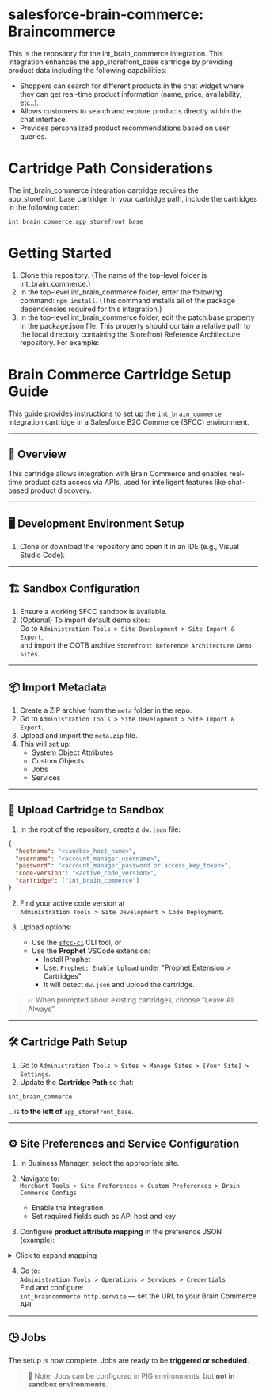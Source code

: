 # salesforce-brain-commerce: Braincommerce

This is the repository for the int_brain_commerce integration. This integration enhances the app\_storefront\_base cartridge by providing product data including the following capabilities:

* Shoppers can search for different products in the chat widget where they can get real-time product information  (name, price, availability, etc..).
* Allows customers to search and explore products directly within the chat interface.
* Provides personalized product recommendations based on user queries.

# Cartridge Path Considerations
The int_brain_commerce integration cartridge requires the app\_storefront\_base cartridge. In your cartridge path, include the cartridges in the following order:

```
int_brain_commerce:app_storefront_base
```

# Getting Started

1. Clone this repository. (The name of the top-level folder is int_brain_commerce.)
2. In the top-level int_brain_commerce folder, enter the following command: `npm install`. (This command installs all of the package dependencies required for this integration.)
3. In the top-level int_brain_commerce folder, edit the patch.base property in the package.json file. This property should contain a relative path to the local directory containing the Storefront Reference Architecture repository. For example:



# Brain Commerce Cartridge Setup Guide

This guide provides instructions to set up the `int_brain_commerce` integration cartridge in a Salesforce B2C Commerce (SFCC) environment.

---

## 🔧 Overview

This cartridge allows integration with Brain Commerce and enables real-time product data access via APIs, used for intelligent features like chat-based product discovery.

---

## 🖥️ Development Environment Setup

1. Clone or download the repository and open it in an IDE (e.g., Visual Studio Code).

---

## 🏗️ Sandbox Configuration

1. Ensure a working SFCC sandbox is available.
2. (Optional) To import default demo sites:  
   Go to `Administration Tools > Site Development > Site Import & Export`,  
   and import the OOTB archive `Storefront Reference Architecture Demo Sites`.

---

## 📦 Import Metadata

1. Create a ZIP archive from the `meta` folder in the repo.
2. Go to `Administration Tools > Site Development > Site Import & Export`.
3. Upload and import the `meta.zip` file.
4. This will set up:
   - System Object Attributes
   - Custom Objects
   - Jobs
   - Services

---

## 🚀 Upload Cartridge to Sandbox

1. In the root of the repository, create a `dw.json` file:

```json
{
  "hostname": "<sandbox_host_name>",
  "username": "<account_manager_username>",
  "password": "<account_manager_password or access_key_token>",
  "code-version": "<active_code_version>",
  "cartridge": ["int_brain_commerce"]
}
```

2. Find your active code version at  
   `Administration Tools > Site Development > Code Deployment`.

3. Upload options:
   - Use the [`sfcc-ci`](https://github.com/SalesforceCommerceCloud/sfcc-ci) CLI tool, or
   - Use the **Prophet** VSCode extension:
     - Install Prophet
     - Use: `Prophet: Enable Upload` under "Prophet Extension > Cartridges"
     - It will detect `dw.json` and upload the cartridge.

> ✅ When prompted about existing cartridges, choose “Leave All Always”.

---

## 🛠️ Cartridge Path Setup

1. Go to `Administration Tools > Sites > Manage Sites > [Your Site] > Settings`.
2. Update the **Cartridge Path** so that:

```
int_brain_commerce
```

...is **to the left of** `app_storefront_base`.

---

## ⚙️ Site Preferences and Service Configuration

1. In Business Manager, select the appropriate site.
2. Navigate to:  
   `Merchant Tools > Site Preferences > Custom Preferences > Brain Commerce Configs`
   - Enable the integration
   - Set required fields such as API host and key

3. Configure **product attribute mapping** in the preference JSON (example):

<details>
<summary>Click to expand mapping</summary>

```json
{
  "systemAttributes": [
    { "sfccAttr": "ID", "brainCommerceAttr": "sku" },
    { "sfccAttr": "ID", "brainCommerceAttr": "sku_id" },
    { "sfccAttr": "availabilityModel.availabilityStatus", "brainCommerceAttr": "availability" },
    { "sfccAttr": "priceModel.price.currencyCode", "brainCommerceAttr": "currency" },
    { "sfccAttr": "pageTitle", "brainCommerceAttr": "title" },
    { "sfccAttr": "shortDescription.source", "brainCommerceAttr": "description" },
    { "sfccAttr": "brand", "brainCommerceAttr": "brand" },
    { "sfccAttr": "online", "brainCommerceAttr": "product_status" }
  ],
  "customAttributes": [
    { "sfccAttr": "size", "brainCommerceAttr": "size" },
    { "sfccAttr": "color", "brainCommerceAttr": "color" },
    { "sfccAttr": "item_group_id", "brainCommerceAttr": "item_group_id" },
    { "sfccAttr": "gender", "brainCommerceAttr": "gender" },
    { "sfccAttr": "material", "brainCommerceAttr": "material" },
    { "sfccAttr": "pattern", "brainCommerceAttr": "pattern" },
    { "sfccAttr": "system_link", "brainCommerceAttr": "system_link" },
    { "sfccAttr": "model", "brainCommerceAttr": "model" },
    { "sfccAttr": "gtin", "brainCommerceAttr": "gtin" },
    { "sfccAttr": "condition", "brainCommerceAttr": "condition" },
    { "sfccAttr": "adult", "brainCommerceAttr": "adult" },
    { "sfccAttr": "summary_review", "brainCommerceAttr": "summary_review" },
    { "sfccAttr": "internal_id", "brainCommerceAttr": "internal_id", "defaultValue": 0 },
    { "sfccAttr": "rrp", "brainCommerceAttr": "rrp", "defaultValue": 0 },
    { "sfccAttr": "product_weight", "brainCommerceAttr": "product_weight", "defaultValue": 0 },
    { "sfccAttr": "average_rating", "brainCommerceAttr": "average_rating", "defaultValue": 0 }
  ]
}
```

</details>

4. Go to:  
   `Administration Tools > Operations > Services > Credentials`  
   Find and configure:  
   `int_braincommerce.http.service` — set the URL to your Brain Commerce API.

---

## 🕒 Jobs

The setup is now complete. Jobs are ready to be **triggered or scheduled**.

> 📝 Note: Jobs can be configured in PIG environments, but **not in sandbox environments**.
